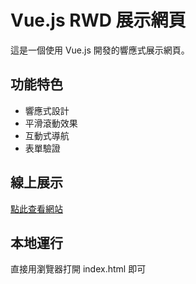 # Vue.js RWD 展示網頁

這是一個使用 Vue.js 開發的響應式展示網頁。

## 功能特色
- 響應式設計
- 平滑滾動效果
- 互動式導航
- 表單驗證

## 線上展示
[點此查看網站](https://tsao66.github.io/project)

## 本地運行
直接用瀏覽器打開 index.html 即可
